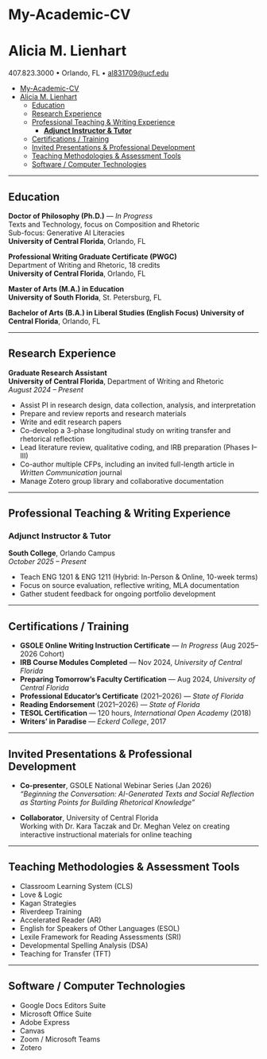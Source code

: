 # My-Academic-CV
# Alicia M. Lienhart

407.823.3000 • Orlando, FL • al831709@ucf.edu  

<!-- TOC -->
- [My-Academic-CV](#my-academic-cv)
- [Alicia M. Lienhart](#alicia-m-lienhart)
  - [Education](#education)
  - [Research Experience](#research-experience)
  - [Professional Teaching \& Writing Experience](#professional-teaching--writing-experience)
    - [**Adjunct Instructor \& Tutor**](#adjunct-instructor--tutor)
  - [Certifications / Training](#certifications--training)
  - [Invited Presentations \& Professional Development](#invited-presentations--professional-development)
  - [Teaching Methodologies \& Assessment Tools](#teaching-methodologies--assessment-tools)
  - [Software / Computer Technologies](#software--computer-technologies)
<!-- /TOC -->

---

## Education

**Doctor of Philosophy (Ph.D.)** — *In Progress*  
Texts and Technology, focus on Composition and Rhetoric  
Sub-focus: Generative AI Literacies  
**University of Central Florida**, Orlando, FL  

**Professional Writing Graduate Certificate (PWGC)**   
Department of Writing and Rhetoric, 18 credits  
**University of Central Florida**, Orlando, FL  

**Master of Arts (M.A.) in Education**   
**University of South Florida**, St. Petersburg, FL  

**Bachelor of Arts (B.A.) in Liberal Studies (English Focus)**
**University of Central Florida**, Orlando, FL  

---

## Research Experience

**Graduate Research Assistant**  
**University of Central Florida**, Department of Writing and Rhetoric  
*August 2024 – Present*

- Assist PI in research design, data collection, analysis, and interpretation
- Prepare and review reports and research materials
- Write and edit research papers
- Co-develop a 3-phase longitudinal study on writing transfer and rhetorical reflection
- Lead literature review, qualitative coding, and IRB preparation (Phases I–III)
- Co-author multiple CFPs, including an invited full-length article in *Written Communication* journal
- Manage Zotero group library and collaborative documentation

---

## Professional Teaching & Writing Experience

### **Adjunct Instructor & Tutor**  
**South College**, Orlando Campus  
*October 2025 – Present*

- Teach ENG 1201 & ENG 1211 (Hybrid: In-Person & Online, 10-week terms)
- Focus on source evaluation, reflective writing, MLA documentation
- Gather student feedback for ongoing portfolio development

---

## Certifications / Training

- **GSOLE Online Writing Instruction Certificate** — *In Progress* (Aug 2025–2026 Cohort)
- **IRB Course Modules Completed** — Nov 2024, *University of Central Florida*
- **Preparing Tomorrow’s Faculty Certification** — Aug 2024, *University of Central Florida*
- **Professional Educator’s Certificate** (2021–2026) — *State of Florida*
- **Reading Endorsement** (2021–2026) — *State of Florida*
- **TESOL Certification** — 120 hours, *International Open Academy* (2018)
- **Writers’ in Paradise** — *Eckerd College*, 2017

---

## Invited Presentations & Professional Development

- **Co-presenter**, GSOLE National Webinar Series (Jan 2026)  
  *“Beginning the Conversation: AI-Generated Texts and Social Reflection as Starting Points for Building Rhetorical Knowledge”*

- **Collaborator**, University of Central Florida  
  Working with Dr. Kara Taczak and Dr. Meghan Velez on creating interactive instructional materials for online teaching

---

## Teaching Methodologies & Assessment Tools

- Classroom Learning System (CLS)  
- Love & Logic  
- Kagan Strategies  
- Riverdeep Training  
- Accelerated Reader (AR)  
- English for Speakers of Other Languages (ESOL)  
- Lexile Framework for Reading Assessments (SRI)  
- Developmental Spelling Analysis (DSA)  
- Teaching for Transfer (TFT)

---

## Software / Computer Technologies

- Google Docs Editors Suite  
- Microsoft Office Suite  
- Adobe Express  
- Canvas  
- Zoom / Microsoft Teams  
- Zotero


